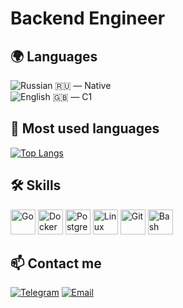 # Backend Engineer

## 🌍 Languages

![Russian](https://flagcdn.com/w40/ru.png) 🇷🇺 — Native  
![English](https://flagcdn.com/w40/gb.png) 🇬🇧 — C1

## 🧠 Most used languages

[![Top Langs](https://github-readme-stats.vercel.app/api/top-langs/?username=freeholder&hide_title=true&layout=compact&langs_count=5&bg_color=080808&text_color=ffffff)](https://github.com/anuraghazra/github-readme-stats)

## 🛠️ Skills

<p align="left">
  <img src="https://cdn.jsdelivr.net/gh/devicons/devicon/icons/go/go-original.svg" height="40" alt="Go" />
  <img src="https://cdn.jsdelivr.net/gh/devicons/devicon/icons/docker/docker-original.svg" height="40" alt="Docker" />
  <img src="https://cdn.jsdelivr.net/gh/devicons/devicon/icons/postgresql/postgresql-original.svg" height="40" alt="PostgreSQL" />
  <img src="https://cdn.jsdelivr.net/gh/devicons/devicon/icons/linux/linux-original.svg" height="40" alt="Linux" />
  <img src="https://cdn.jsdelivr.net/gh/devicons/devicon/icons/git/git-original.svg" height="40" alt="Git" />
  <img src="https://cdn.jsdelivr.net/gh/devicons/devicon/icons/bash/bash-original.svg" height="40" alt="Bash" />
</p>

## 📫 Contact me

[![Telegram](https://img.shields.io/badge/-Telegram-black?style=flat-square&logo=telegram)](https://t.me/egor123dfs)
[![Email](https://img.shields.io/badge/-Email-black?style=flat-square&logo=gmail)](mailto:freeholder@gmail.com)
